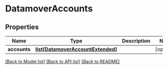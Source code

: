 # DatamoverAccounts

## Properties
Name | Type | Description | Notes
------------ | ------------- | ------------- | -------------
**accounts** | [**list[DatamoverAccountExtended]**](DatamoverAccountExtended.md) |  | [optional] 

[[Back to Model list]](../README.md#documentation-for-models) [[Back to API list]](../README.md#documentation-for-api-endpoints) [[Back to README]](../README.md)


